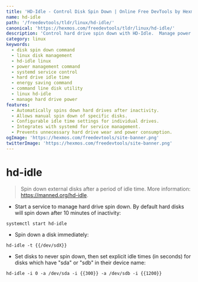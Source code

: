 ```yaml
---
title: 'HD-Idle - Control Disk Spin Down | Online Free DevTools by Hexmos'
name: hd-idle
path: '/freedevtools/tldr/linux/hd-idle/'
canonical: 'https://hexmos.com/freedevtools/tldr/linux/hd-idle/'
description: 'Control hard drive spin down with HD-Idle.  Manage power consumption and improve disk lifespan with this simple command-line tool. Free online tool, no registration required.'
category: linux
keywords:
  - disk spin down command
  - linux disk management
  - hd-idle linux
  - power management command
  - systemd service control
  - hard drive idle time
  - energy saving command
  - command line disk utility
  - linux hd-idle
  - manage hard drive power
features:
  - Automatically spins down hard drives after inactivity.
  - Allows manual spin down of specific disks.
  - Configurable idle time settings for individual drives.
  - Integrates with systemd for service management.
  - Prevents unnecessary hard drive wear and power consumption.
ogImage: 'https://hexmos.com/freedevtools/site-banner.png'
twitterImage: 'https://hexmos.com/freedevtools/site-banner.png'
---
```


# hd-idle

> Spin down external disks after a period of idle time.
> More information: <https://manned.org/hd-idle>.

- Start a service to manage hard drive spin down. By default hard disks will spin down after 10 minutes of inactivity:

`systemctl start hd-idle`

- Spin down a disk immediately:

`hd-idle -t {{/dev/sdX}}`

- Set disks to never spin down, then set explicit idle times (in seconds) for disks which have "sda" or "sdb" in their device name:

`hd-idle -i 0 -a /dev/sda -i {{300}} -a /dev/sdb -i {{1200}}`
